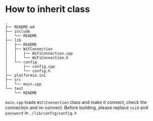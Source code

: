 # How to inherit class

```
.
├── README.md
├── include
│   └── README
├── lib
│   ├── README
│   ├── WiFConnection
│   │   ├── WiFiConnection.cpp
│   │   └── WiFiConnection.h
│   └── config
│       ├── config.cpp
│       └── config.h
├── platformio.ini
├── src
│   └── main.cpp
└── test
    └── README
```

`main.cpp` loads `WiFiConnection` class and make it connect, check the connection and re-connect.
Before building, please replace `ssid` and `password` in `./lib/config/config.h`